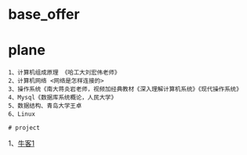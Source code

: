 <!--
 * @Author: Merlynr
 * @Date: 2022-03-17 16:53:40
 * @LastEditTime: 2022-04-02 14:37:45
 * @LastEditors: your name
 * @Description: 
 * @FilePath: \byYourself\README.md
 * 少年强，中国强！
-->
# base_offer

# plane

```
1、计算机组成原理 《哈工大刘宏伟老师》
2、计算机网络 <网络是怎样连接的>
3、操作系统《南大蒋炎岩老师，视频加经典教材《深入理解计算机系统》《现代操作系统》
4、Mysql《数据库系统概论，人民大学》
5、数据结构、青岛大学王卓
6、Linux

# project
```
1、[牛客1](https://www.nowcoder.com/discuss/203141?type=1)